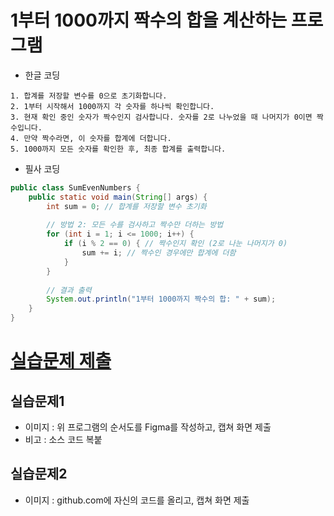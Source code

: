 
# 1부터 1000까지 짝수의 합을 계산하는 프로그램

- 한글 코딩

```
1. 합계를 저장할 변수를 0으로 초기화합니다.
2. 1부터 시작해서 1000까지 각 숫자를 하나씩 확인합니다.
3. 현재 확인 중인 숫자가 짝수인지 검사합니다. 숫자를 2로 나누었을 때 나머지가 0이면 짝수입니다.
4. 만약 짝수라면, 이 숫자를 합계에 더합니다.
5. 1000까지 모든 숫자를 확인한 후, 최종 합계를 출력합니다.
```

- 필사 코딩

```java
public class SumEvenNumbers {
    public static void main(String[] args) {
        int sum = 0; // 합계를 저장할 변수 초기화
        
        // 방법 2: 모든 수를 검사하고 짝수만 더하는 방법
        for (int i = 1; i <= 1000; i++) {
            if (i % 2 == 0) { // 짝수인지 확인 (2로 나눈 나머지가 0)
                sum += i; // 짝수인 경우에만 합계에 더함
            }
        }
        
        // 결과 출력
        System.out.println("1부터 1000까지 짝수의 합: " + sum);
    }
}
```

# [실습문제 제출](../../../Notice/실습문제%20제출.md)

## 실습문제1

- 이미지 : 위 프로그램의 순서도를 Figma를 작성하고, 캡쳐 화면 제출
- 비고 : 소스 코드 복붙

## 실습문제2

- 이미지 : github.com에 자신의 코드를 올리고, 캡쳐 화면 제출